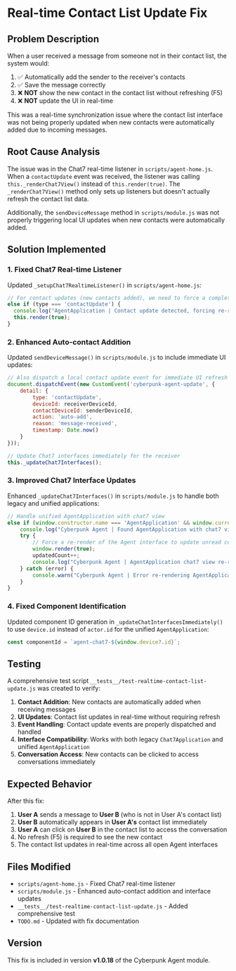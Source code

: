 # Real-time Contact List Update Fix

## Problem Description

When a user received a message from someone not in their contact list, the system would:
1. ✅ Automatically add the sender to the receiver's contacts
2. ✅ Save the message correctly
3. ❌ **NOT** show the new contact in the contact list without refreshing (F5)
4. ❌ **NOT** update the UI in real-time

This was a real-time synchronization issue where the contact list interface was not being properly updated when new contacts were automatically added due to incoming messages.

## Root Cause Analysis

The issue was in the Chat7 real-time listener in `scripts/agent-home.js`. When a `contactUpdate` event was received, the listener was calling `this._renderChat7View()` instead of `this.render(true)`. The `_renderChat7View()` method only sets up listeners but doesn't actually refresh the contact list data.

Additionally, the `sendDeviceMessage` method in `scripts/module.js` was not properly triggering local UI updates when new contacts were automatically added.

## Solution Implemented

### 1. Fixed Chat7 Real-time Listener

Updated `_setupChat7RealtimeListener()` in `scripts/agent-home.js`:

```javascript
// For contact updates (new contacts added), we need to force a complete re-render to show new contacts
else if (type === 'contactUpdate') {
  console.log("AgentApplication | Contact update detected, forcing re-render to show new contacts");
  this.render(true);
}
```

### 2. Enhanced Auto-contact Addition

Updated `sendDeviceMessage()` in `scripts/module.js` to include immediate UI updates:

```javascript
// Also dispatch a local contact update event for immediate UI refresh
document.dispatchEvent(new CustomEvent('cyberpunk-agent-update', {
    detail: {
        type: 'contactUpdate',
        deviceId: receiverDeviceId,
        contactDeviceId: senderDeviceId,
        action: 'auto-add',
        reason: 'message-received',
        timestamp: Date.now()
    }
}));

// Update Chat7 interfaces immediately for the receiver
this._updateChat7Interfaces();
```

### 3. Improved Chat7 Interface Updates

Enhanced `_updateChat7Interfaces()` in `scripts/module.js` to handle both legacy and unified applications:

```javascript
// Handle unified AgentApplication with chat7 view
else if (window.constructor.name === 'AgentApplication' && window.currentView === 'chat7') {
    console.log("Cyberpunk Agent | Found AgentApplication with chat7 view, re-rendering for updates...");
    try {
        // Force a re-render of the Agent interface to update unread counts and contacts
        window.render(true);
        updatedCount++;
        console.log("Cyberpunk Agent | AgentApplication chat7 view re-rendered successfully for updates");
    } catch (error) {
        console.warn("Cyberpunk Agent | Error re-rendering AgentApplication chat7 view:", error);
    }
}
```

### 4. Fixed Component Identification

Updated component ID generation in `_updateChatInterfacesImmediately()` to use `device.id` instead of `actor.id` for the unified `AgentApplication`:

```javascript
const componentId = `agent-chat7-${window.device?.id}`;
```

## Testing

A comprehensive test script `__tests__/test-realtime-contact-list-update.js` was created to verify:

1. **Contact Addition**: New contacts are automatically added when receiving messages
2. **UI Updates**: Contact list updates in real-time without requiring refresh
3. **Event Handling**: Contact update events are properly dispatched and handled
4. **Interface Compatibility**: Works with both legacy `Chat7Application` and unified `AgentApplication`
5. **Conversation Access**: New contacts can be clicked to access conversations immediately

## Expected Behavior

After this fix:

1. **User A** sends a message to **User B** (who is not in User A's contact list)
2. **User B** automatically appears in **User A's** contact list immediately
3. **User A** can click on **User B** in the contact list to access the conversation
4. No refresh (F5) is required to see the new contact
5. The contact list updates in real-time across all open Agent interfaces

## Files Modified

- `scripts/agent-home.js` - Fixed Chat7 real-time listener
- `scripts/module.js` - Enhanced auto-contact addition and interface updates
- `__tests__/test-realtime-contact-list-update.js` - Added comprehensive test
- `TODO.md` - Updated with fix documentation

## Version

This fix is included in version **v1.0.18** of the Cyberpunk Agent module. 